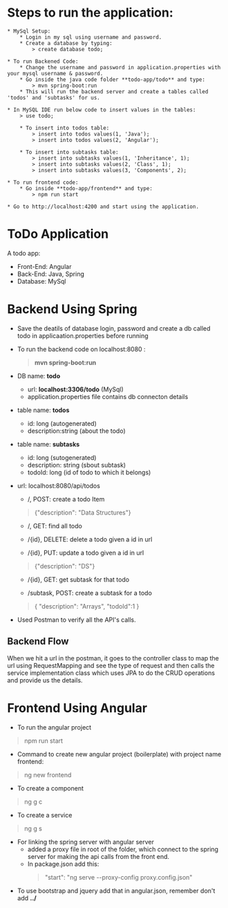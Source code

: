# Steps to run the application:
	* MySql Setup:
		* Login in my sql using username and password.
		* Create a database by typing:
			> create database todo;

	* To run Backened Code:
		* Change the username and password in application.properties with your mysql username & password. 
		* Go inside the java code folder **todo-app/todo** and type:
			> mvn spring-boot:run
		* This will run the backend server and create a tables called 'todos' and 'subtasks' for us.
		
	* In MySQL IDE run below code to insert values in the tables:
		> use todo;
		
		* To insert into todos table:
			> insert into todos values(1, 'Java');
			> insert into todos values(2, 'Angular');
		
		* To insert into subtasks table:
			> insert into subtasks values(1, 'Inheritance', 1);
			> insert into subtasks values(2, 'Class', 1);
			> insert into subtasks values(3, 'Components', 2);
		
	* To run frontend code:
		* Go inside **todo-app/frontend** and type:
			> npm run start
			
	* Go to http://localhost:4200 and start using the application.

# ToDo Application
A todo app:
* Front-End: Angular
* Back-End: Java, Spring
* Database: MySql


# Backend Using Spring 
* Save the deatils of database login, password and create a db called todo in applicaation.properties before running 

* To run the backend code on localhost:8080 : 
	> **mvn spring-boot:run**

* DB name: **todo**
	* url: **localhost:3306/todo** (MySql)
	* application.properties file contains db connecton details

* table name: **todos**
	- id: long (autogenerated)
	- description:string (about the todo) 

* table name: **subtasks**
	- id: long (sutogenerated)
	- description: string (sbout subtask)
	- todoId: long (id of todo to which it belongs)

* url: localhost:8080/api/todos
	* /, POST: create a todo Item
	
	> {"description": "Data Structures"}

	* /, GET: find all todo
	
	* /{id}, DELETE: delete a todo given a id in url 
	
	* /{id}, PUT: update a todo given a id in url
	> {"description": "DS"}
	
	* /{id}, GET: get subtask for that todo
	
	* /subtask, POST: create a subtask for a todo
	> { "description": "Arrays", "todoId":1 }


* Used Postman to verify all the API's calls.

## Backend Flow
When we hit a url in the postman, it goes to the controller class to map the url using RequestMapping and see the type of request and then calls the service implementation class which uses JPA to do the CRUD operations and provide us the details.

# Frontend Using Angular
* To run the angular project
> npm run start
*  Command to create new angular project (boilerplate) with project name frontend:
> ng new frontend 
* To create a component
> ng g c
* To create a service 
> ng g s
* For linking the spring server with angular server 
	* added a proxy file in root of the folder, which connect to the spring server for making the api calls from the 	   front end.
	* In package.json add this:
		> "start": "ng serve --proxy-config proxy.config.json"
* To use bootstrap and jquery add that in angular.json, remember don't add **../**
